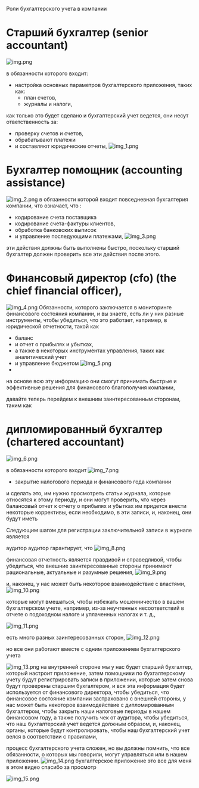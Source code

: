 Роли бухгалтерского учета в компании

# Старший бухгалтер (senior accountant)
![img.png](img.png)

в обязанности которого входит:
 - настройка основных параметров бухгалтерского приложения, таких как:
   - план счетов, 
   - журналы и налоги, 

 как только это будет сделано и бухгалтерский учет ведется, они несут ответственность за:
   - проверку счетов и счетов, 
   - обрабатывают платежи 
   - и составляют юридические отчеты,
![img_1.png](img_1.png)

# Бухгалтер помощник (accounting assistance)
![img_2.png](img_2.png)
в обязанности которой входит повседневная бухгалтерия компании, что
означает, что :
 - кодирование счета поставщика
 - кодирование счета-фактуры клиентов, 
 - обработка банковских выписок 
 - и управление последующими платежами,
![img_3.png](img_3.png)

эти действия должны быть выполнены быстро, поскольку старший бухгалтер должен проверить все эти действия после этого. 

# Финансовый директор (cfo) (the chief financial officer), 
![img_4.png](img_4.png)
Обязанности, которого заключается в мониторинге финансового состояния компании,
и вы знаете, есть ли у них разные инструменты, чтобы убедиться, что это работает, например, 
в юридической отчетности,
такой как 
- баланс 
- и отчет о прибылях и убытках, 
- а также в некоторых инструментах управления, таких как аналитический учет
- и управление бюджетом 
![img_5.png](img_5.png)
- 
на основе всю эту информацию они смогут принимать быстрые и эффективные решения для финансового
благополучия компании, 

давайте теперь перейдем к внешним заинтересованным сторонам, таким как 

# дипломированный бухгалтер (chartered accountant)
![img_6.png](img_6.png)

в обязанности которого входит 
![img_7.png](img_7.png)
- закрытие налогового периода и финансового года компании 
 
и сделать это, им нужно просмотреть статьи журнала, которые относятся к этому периоду, и они могут проверить, что через балансовый отчет к
отчету о прибылях и убытках им придется внести некоторые коррективы, если необходимо, в эти записи, и, наконец, они
будут иметь 


Следующим шагом для регистрации заключительной записи в журнале является 

аудитор аудитор гарантирует, что
![img_8.png](img_8.png)

финансовая отчетность является правдивой и справедливой, чтобы убедиться, что внешние заинтересованные стороны принимают
рациональные, актуальные и разумные решения, 
![img_9.png](img_9.png)


и, наконец, у нас может быть некоторое взаимодействие с властями, 
![img_10.png](img_10.png)

которые могут вмешаться, чтобы избежать мошенничество в вашем бухгалтерском учете, например, из-за неучтенных несоответствий в
отчете о подоходном налоге и уплаченных налогах и т. д.,

![img_11.png](img_11.png)


есть много разных заинтересованных сторон, 
![img_12.png](img_12.png)

но все они работают вместе с одним приложением бухгалтерского учета

![img_13.png](img_13.png)
на внутренней стороне мы у нас будет старший бухгалтер, который настроит приложение, затем помощники по бухгалтерскому учету будут регистрировать
записи в приложении, которые затем снова будут проверены старшим бухгалтером, и вся эта информация будет используется от
финансового директора, чтобы убедиться, что финансовое состояние компании застраховано с внешней стороны, у нас может
быть некоторое взаимодействие с дипломированным бухгалтером, чтобы закрыть наши налоговые периоды в нашем финансовом
году, а также получить чек от аудитора, чтобы убедиться, что наш бухгалтерский учет ведется должным образом, и, наконец,
органы, которые будут контролировать, чтобы наш бухгалтерский учет велся в соответствии с правилами, 



процесс бухгалтерского учета сложен, но вы должны помнить, что все обязанности, о которых мы говорили, могут управляться или в
нашем приложении. 
![img_14.png](img_14.png)
бухгалтерское приложение это все для меня в этом видео спасибо за просмотр


![img_15.png](img_15.png)